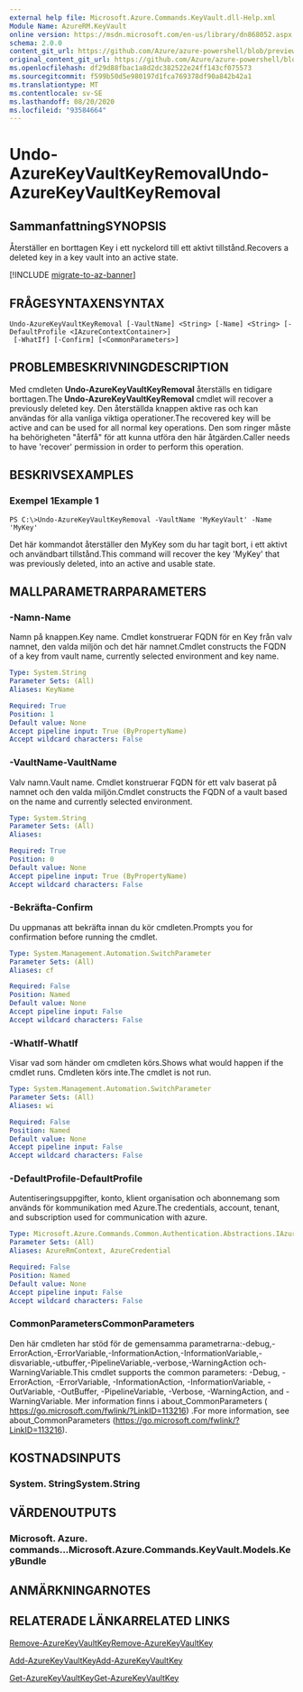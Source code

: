 ```yaml
---
external help file: Microsoft.Azure.Commands.KeyVault.dll-Help.xml
Module Name: AzureRM.KeyVault
online version: https://msdn.microsoft.com/en-us/library/dn868052.aspx
schema: 2.0.0
content_git_url: https://github.com/Azure/azure-powershell/blob/preview/src/ResourceManager/KeyVault/Commands.KeyVault/help/Undo-AzureKeyVaultKeyRemoval.md
original_content_git_url: https://github.com/Azure/azure-powershell/blob/preview/src/ResourceManager/KeyVault/Commands.KeyVault/help/Undo-AzureKeyVaultKeyRemoval.md
ms.openlocfilehash: df29d88fbac1a8d2dc382522e24ff143cf075573
ms.sourcegitcommit: f599b50d5e980197d1fca769378df90a842b42a1
ms.translationtype: MT
ms.contentlocale: sv-SE
ms.lasthandoff: 08/20/2020
ms.locfileid: "93584664"
---
```

# <span data-ttu-id="07af5-101">Undo-AzureKeyVaultKeyRemoval</span><span class="sxs-lookup"><span data-stu-id="07af5-101">Undo-AzureKeyVaultKeyRemoval</span></span>

## <span data-ttu-id="07af5-102">Sammanfattning</span><span class="sxs-lookup"><span data-stu-id="07af5-102">SYNOPSIS</span></span>
<span data-ttu-id="07af5-103">Återställer en borttagen Key i ett nyckelord till ett aktivt tillstånd.</span><span class="sxs-lookup"><span data-stu-id="07af5-103">Recovers a deleted key in a key vault into an active state.</span></span>

[!INCLUDE [migrate-to-az-banner](../../includes/migrate-to-az-banner.md)]

## <span data-ttu-id="07af5-104">FRÅGESYNTAXEN</span><span class="sxs-lookup"><span data-stu-id="07af5-104">SYNTAX</span></span>

```
Undo-AzureKeyVaultKeyRemoval [-VaultName] <String> [-Name] <String> [-DefaultProfile <IAzureContextContainer>]
 [-WhatIf] [-Confirm] [<CommonParameters>]
```

## <span data-ttu-id="07af5-105">PROBLEMBESKRIVNING</span><span class="sxs-lookup"><span data-stu-id="07af5-105">DESCRIPTION</span></span>
<span data-ttu-id="07af5-106">Med cmdleten **Undo-AzureKeyVaultKeyRemoval** återställs en tidigare borttagen.</span><span class="sxs-lookup"><span data-stu-id="07af5-106">The **Undo-AzureKeyVaultKeyRemoval** cmdlet will recover a previously deleted key.</span></span>
<span data-ttu-id="07af5-107">Den återställda knappen aktive ras och kan användas för alla vanliga viktiga operationer.</span><span class="sxs-lookup"><span data-stu-id="07af5-107">The recovered key will be active and can be used for all normal key operations.</span></span>
<span data-ttu-id="07af5-108">Den som ringer måste ha behörigheten "återfå" för att kunna utföra den här åtgärden.</span><span class="sxs-lookup"><span data-stu-id="07af5-108">Caller needs to have 'recover' permission in order to perform this operation.</span></span>

## <span data-ttu-id="07af5-109">BESKRIVS</span><span class="sxs-lookup"><span data-stu-id="07af5-109">EXAMPLES</span></span>

### <span data-ttu-id="07af5-110">Exempel 1</span><span class="sxs-lookup"><span data-stu-id="07af5-110">Example 1</span></span>
```
PS C:\>Undo-AzureKeyVaultKeyRemoval -VaultName 'MyKeyVault' -Name 'MyKey'
```

<span data-ttu-id="07af5-111">Det här kommandot återställer den MyKey som du har tagit bort, i ett aktivt och användbart tillstånd.</span><span class="sxs-lookup"><span data-stu-id="07af5-111">This command will recover the key 'MyKey' that was previously deleted, into an active and usable state.</span></span>

## <span data-ttu-id="07af5-112">MALLPARAMETRAR</span><span class="sxs-lookup"><span data-stu-id="07af5-112">PARAMETERS</span></span>

### <span data-ttu-id="07af5-113">-Namn</span><span class="sxs-lookup"><span data-stu-id="07af5-113">-Name</span></span>
<span data-ttu-id="07af5-114">Namn på knappen.</span><span class="sxs-lookup"><span data-stu-id="07af5-114">Key name.</span></span>
<span data-ttu-id="07af5-115">Cmdlet konstruerar FQDN för en Key från valv namnet, den valda miljön och det här namnet.</span><span class="sxs-lookup"><span data-stu-id="07af5-115">Cmdlet constructs the FQDN of a key from vault name, currently selected environment and key name.</span></span>

```yaml
Type: System.String
Parameter Sets: (All)
Aliases: KeyName

Required: True
Position: 1
Default value: None
Accept pipeline input: True (ByPropertyName)
Accept wildcard characters: False
```

### <span data-ttu-id="07af5-116">-VaultName</span><span class="sxs-lookup"><span data-stu-id="07af5-116">-VaultName</span></span>
<span data-ttu-id="07af5-117">Valv namn.</span><span class="sxs-lookup"><span data-stu-id="07af5-117">Vault name.</span></span>
<span data-ttu-id="07af5-118">Cmdlet konstruerar FQDN för ett valv baserat på namnet och den valda miljön.</span><span class="sxs-lookup"><span data-stu-id="07af5-118">Cmdlet constructs the FQDN of a vault based on the name and currently selected environment.</span></span>

```yaml
Type: System.String
Parameter Sets: (All)
Aliases: 

Required: True
Position: 0
Default value: None
Accept pipeline input: True (ByPropertyName)
Accept wildcard characters: False
```

### <span data-ttu-id="07af5-119">-Bekräfta</span><span class="sxs-lookup"><span data-stu-id="07af5-119">-Confirm</span></span>
<span data-ttu-id="07af5-120">Du uppmanas att bekräfta innan du kör cmdleten.</span><span class="sxs-lookup"><span data-stu-id="07af5-120">Prompts you for confirmation before running the cmdlet.</span></span>

```yaml
Type: System.Management.Automation.SwitchParameter
Parameter Sets: (All)
Aliases: cf

Required: False
Position: Named
Default value: None
Accept pipeline input: False
Accept wildcard characters: False
```

### <span data-ttu-id="07af5-121">-WhatIf</span><span class="sxs-lookup"><span data-stu-id="07af5-121">-WhatIf</span></span>
<span data-ttu-id="07af5-122">Visar vad som händer om cmdleten körs.</span><span class="sxs-lookup"><span data-stu-id="07af5-122">Shows what would happen if the cmdlet runs.</span></span>
<span data-ttu-id="07af5-123">Cmdleten körs inte.</span><span class="sxs-lookup"><span data-stu-id="07af5-123">The cmdlet is not run.</span></span>

```yaml
Type: System.Management.Automation.SwitchParameter
Parameter Sets: (All)
Aliases: wi

Required: False
Position: Named
Default value: None
Accept pipeline input: False
Accept wildcard characters: False
```

### <span data-ttu-id="07af5-124">-DefaultProfile</span><span class="sxs-lookup"><span data-stu-id="07af5-124">-DefaultProfile</span></span>
<span data-ttu-id="07af5-125">Autentiseringsuppgifter, konto, klient organisation och abonnemang som används för kommunikation med Azure.</span><span class="sxs-lookup"><span data-stu-id="07af5-125">The credentials, account, tenant, and subscription used for communication with azure.</span></span>

```yaml
Type: Microsoft.Azure.Commands.Common.Authentication.Abstractions.IAzureContextContainer
Parameter Sets: (All)
Aliases: AzureRmContext, AzureCredential

Required: False
Position: Named
Default value: None
Accept pipeline input: False
Accept wildcard characters: False
```

### <span data-ttu-id="07af5-126">CommonParameters</span><span class="sxs-lookup"><span data-stu-id="07af5-126">CommonParameters</span></span>
<span data-ttu-id="07af5-127">Den här cmdleten har stöd för de gemensamma parametrarna:-debug,-ErrorAction,-ErrorVariable,-InformationAction,-InformationVariable,-disvariable,-utbuffer,-PipelineVariable,-verbose,-WarningAction och-WarningVariable.</span><span class="sxs-lookup"><span data-stu-id="07af5-127">This cmdlet supports the common parameters: -Debug, -ErrorAction, -ErrorVariable, -InformationAction, -InformationVariable, -OutVariable, -OutBuffer, -PipelineVariable, -Verbose, -WarningAction, and -WarningVariable.</span></span> <span data-ttu-id="07af5-128">Mer information finns i about_CommonParameters ( https://go.microsoft.com/fwlink/?LinkID=113216) .</span><span class="sxs-lookup"><span data-stu-id="07af5-128">For more information, see about_CommonParameters (https://go.microsoft.com/fwlink/?LinkID=113216).</span></span>

## <span data-ttu-id="07af5-129">KOSTNADS</span><span class="sxs-lookup"><span data-stu-id="07af5-129">INPUTS</span></span>

### <span data-ttu-id="07af5-130">System. String</span><span class="sxs-lookup"><span data-stu-id="07af5-130">System.String</span></span>

## <span data-ttu-id="07af5-131">VÄRDEN</span><span class="sxs-lookup"><span data-stu-id="07af5-131">OUTPUTS</span></span>

### <span data-ttu-id="07af5-132">Microsoft. Azure. commands...</span><span class="sxs-lookup"><span data-stu-id="07af5-132">Microsoft.Azure.Commands.KeyVault.Models.KeyBundle</span></span>

## <span data-ttu-id="07af5-133">ANMÄRKNINGAR</span><span class="sxs-lookup"><span data-stu-id="07af5-133">NOTES</span></span>

## <span data-ttu-id="07af5-134">RELATERADE LÄNKAR</span><span class="sxs-lookup"><span data-stu-id="07af5-134">RELATED LINKS</span></span>

[<span data-ttu-id="07af5-135">Remove-AzureKeyVaultKey</span><span class="sxs-lookup"><span data-stu-id="07af5-135">Remove-AzureKeyVaultKey</span></span>](./Remove-AzureKeyVaultKey.md)

[<span data-ttu-id="07af5-136">Add-AzureKeyVaultKey</span><span class="sxs-lookup"><span data-stu-id="07af5-136">Add-AzureKeyVaultKey</span></span>](./Add-AzureKeyVaultKey.md)

[<span data-ttu-id="07af5-137">Get-AzureKeyVaultKey</span><span class="sxs-lookup"><span data-stu-id="07af5-137">Get-AzureKeyVaultKey</span></span>](./Get-AzureKeyVaultKey.md)

